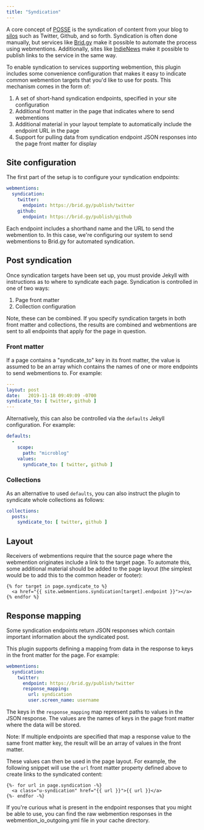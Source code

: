 ```yaml
---
title: "Syndication"
---
```


A core concept of [POSSE](https://indieweb.org/POSSE) is the syndication of content from your blog to [silos](https://indieweb.org/silo) such as Twitter, Github, and so forth.  Syndication is often done manually, but services like [Brid.gy](https://brid.gy/) make it possible to automate the process using webmentions.  Additionally, sites like [IndieNews](https://news.indieweb.org/) make it possible to publish links to the service in the same way.

To enable syndication to services supporting webmention, this plugin includes some convenience configuration that makes it easy to indicate common webmention targets that you'd like to use for posts.  This mechanism comes in the form of:

1. A set of short-hand syndication endpoints, specified in your site configuration
2. Additional front matter in the page that indicates where to send webmentions
3. Additional material in your layout template to automatically include the endpoint URL in the page
4. Support for pulling data from syndication endpoint JSON responses into the page front matter for display

## Site configuration

The first part of the setup is to configure your syndication endpoints:

```yml
webmentions:
  syndication:
    twitter: 
      endpoint: https://brid.gy/publish/twitter
    github: 
      endpoint: https://brid.gy/publish/github
```

Each endpoint includes a shorthand name and the URL to send the webmention to.  In this case, we're configuring our system to send webmentions to Brid.gy for automated syndication.

## Post syndication

Once syndication targets have been set up, you must provide Jekyll with instructions as to where to syndicate each page.  Syndication is controlled in one of two ways:

1. Page front matter
2. Collection configuration

Note, these can be combined.  If you specify syndication targets in both front matter and collections, the results are combined and webmentions are sent to all endpoints that apply for the page in question.

### Front matter

If a page contains a "syndicate_to" key in its front matter, the value is assumed to be an array which contains the names of one or more endpoints to send webmentions to.  For example:

```yml
---
layout: post
date:   2019-11-18 09:49:09 -0700
syndicate_to: [ twitter, github ]
---
```

Alternatively, this can also be controlled via the `defaults` Jekyll configuration.  For example:

```yml
defaults:
  -
    scope:
      path: "microblog"
    values:
      syndicate_to: [ twitter, github ]
```

### Collections

As an alternative to used `defaults`, you can also instruct the plugin to syndicate whole collections as follows:

```yml
collections:
  posts:
    syndicate_to: [ twitter, github ]
```

## Layout

Receivers of webmentions require that the source page where the webmention originates include a link to the target page.  To automate this, some additional material should be added to the page layout (the simplest would be to add this to the common header or footer):

```
{% for target in page.syndicate_to %}
  <a href="{{ site.webmentions.syndication[target].endpoint }}"></a>
{% endfor %}
```

## Response mapping

Some syndication endpoints return JSON responses which contain important information about the syndicated post.

This plugin supports defining a mapping from data in the response to keys in the front matter for the page.  For example:

```yml
webmentions:
  syndication:
    twitter: 
      endpoint: https://brid.gy/publish/twitter
      response_mapping:
        url: syndication
        user.screen_name: username
```

The keys in the `response_mapping` map represent paths to values in the JSON response.  The values are the names of keys in the page front matter where the data will be stored.

Note:  If multiple endpoints are specified that map a response value to the same front matter key, the result will be an array of values in the front matter.

These values can then be used in the page layout.  For example, the following snippet will use the `url` front matter property defined above to create links to the syndicated content:

```
{%- for url in page.syndication -%}
  <a class="u-syndication" href="{{ url }}">{{ url }}</a>
{%- endfor -%}
```

If you're curious what is present in the endpoint responses that you might be able to use, you can find the raw webmention responses in the webmention_io_outgoing.yml file in your cache directory.

